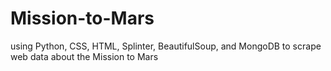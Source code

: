# Mission-to-Mars
using Python, CSS, HTML, Splinter, BeautifulSoup, and MongoDB to scrape web data about the Mission to Mars
